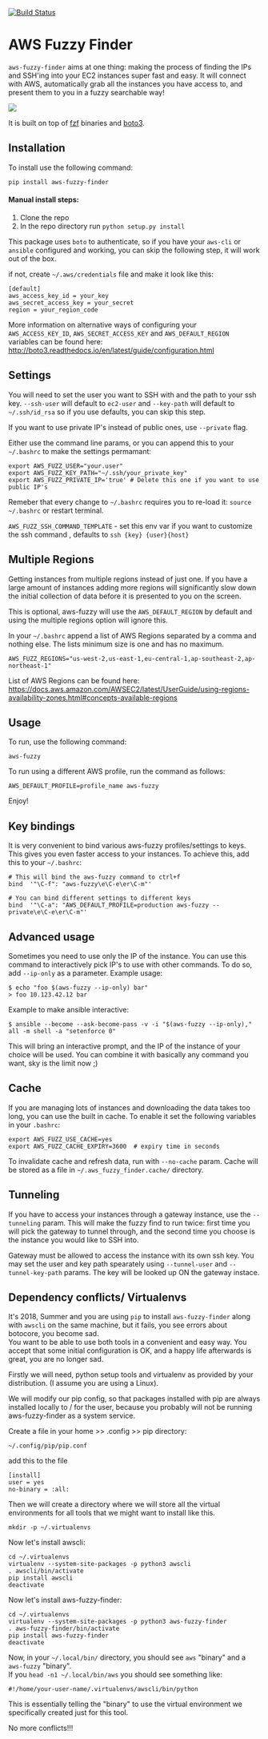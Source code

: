 [![Build Status](https://travis-ci.org/pmazurek/aws-fuzzy-finder.svg?branch=master)](https://travis-ci.org/pmazurek/aws-fuzzy-finder)

# AWS Fuzzy Finder

`aws-fuzzy-finder` aims at one thing: making the process of finding the IPs and SSH'ing into your EC2 instances super fast and easy. It will connect with AWS, automatically grab all the instances you have access to, and present them to you in a fuzzy searchable way!

![](https://raw.github.com/pmazurek/aws-fuzzy-finder/master/demo.gif)

It is built on top of [fzf](https://github.com/junegunn/fzf-bin/releases) binaries and [boto3](https://github.com/boto/boto3).


## Installation

To install use the following command:

`pip install aws-fuzzy-finder`

#### Manual install steps:
    
1. Clone the repo
2. In the repo directory run `python setup.py install`

This package uses `boto` to authenticate, so if you have your `aws-cli` or `ansible`
configured and working, you can skip the following step, it will work out of the box.

if not, create `~/.aws/credentials` file and make it look like this:

```
[default]
aws_access_key_id = your_key
aws_secret_access_key = your_secret
region = your_region_code
```

More information on alternative ways of configuring your `AWS_ACCESS_KEY_ID`, `AWS_SECRET_ACCESS_KEY` and `AWS_DEFAULT_REGION` variables can be found here: http://boto3.readthedocs.io/en/latest/guide/configuration.html

## Settings

You will need to set the user you want to SSH with and the path to your ssh key. `--ssh-user` will default to `ec2-user` and `--key-path` will default to `~/.ssh/id_rsa` so if you use defaults, you can skip this step.

If you want to use private IP's instead of public ones, use `--private` flag.

Either use the command line params, or you can append this to your  `~/.bashrc` to make the settings permamant:
```
export AWS_FUZZ_USER="your.user"
export AWS_FUZZ_KEY_PATH="~/.ssh/your_private_key"
export AWS_FUZZ_PRIVATE_IP='true' # Delete this one if you want to use public IP's
```
Remeber that every change to `~/.bashrc` requires you to re-load it: `source ~/.bashrc` or restart terminal.

`AWS_FUZZ_SSH_COMMAND_TEMPLATE` - set this env var if you want to customize the ssh command , defaults to `ssh {key} {user}{host}`

## Multiple Regions
Getting instances from multiple regions instead of just one.
If you have a large amount of instances adding more regions will significantly slow down the initial collection of data before it is presented to you on the screen.

This is optional, aws-fuzzy will use the `AWS_DEFAULT_REGION` by default and using the multiple regions option will ignore this.

In your `~/.bashrc` append a list of AWS Regions separated by a comma and nothing else. The lists minimum size is one and has no maximum.

`AWS_FUZZ_REGIONS="us-west-2,us-east-1,eu-central-1,ap-southeast-2,ap-northeast-1"`

List of AWS Regions can be found here: https://docs.aws.amazon.com/AWSEC2/latest/UserGuide/using-regions-availability-zones.html#concepts-available-regions

## Usage

To run, use the following command:

`aws-fuzzy`

To run using a different AWS profile, run the command as follows:

`AWS_DEFAULT_PROFILE=profile_name aws-fuzzy`

Enjoy!

## Key bindings
It is very convenient to bind various aws-fuzzy profiles/settings to keys. This gives you even faster access to your instances. To achieve this, add this to your `~/.bashrc`:

```
# This will bind the aws-fuzzy command to ctrl+f
bind  '"\C-f": "aws-fuzzy\e\C-e\er\C-m"'

# You can bind different settings to different keys
bind  '"\C-a": "AWS_DEFAULT_PROFILE=production aws-fuzzy --private\e\C-e\er\C-m"'
```


## Advanced usage
Sometimes you need to use only the IP of the instance. You can use this command to interactively pick IP's to use with other commands.
To do so, add `--ip-only` as a parameter. Example usage:

```
$ echo "foo $(aws-fuzzy --ip-only) bar"
> foo 10.123.42.12 bar
```

Example to make ansible interactive:
```
$ ansible --become --ask-become-pass -v -i "$(aws-fuzzy --ip-only)," all -m shell -a "setenforce 0"
```

This will bring an interactive prompt, and the IP of the instance of your choice will
be used. You can combine it with basically any command you want, sky is the limit now ;)

## Cache

If you are managing lots of instances and downloading the data takes too long, you can use the built in cache. To enable it set the following variables in your `.bashrc`:
```
export AWS_FUZZ_USE_CACHE=yes
export AWS_FUZZ_CACHE_EXPIRY=3600  # expiry time in seconds
```

To invalidate cache and refresh data, run with `--no-cache` param.
Cache will be stored as a file in `~/.aws_fuzzy_finder.cache/` directory.

## Tunneling

If you have to access your instances through a gateway instance, use the `--tunneling` param. This will make the fuzzy find to run twice: first time you will pick the gateway to tunnel through, and the second time you choose is the instance you would like to SSH into.

Gateway must be allowed to access the instance with its own ssh key. You may set the user and key path spearately using `--tunnel-user` and `--tunnel-key-path` params. The key will be looked up ON the gateway instace.

## Dependency conflicts/ Virtualenvs	

It's 2018, Summer and you are using `pip` to install `aws-fuzzy-finder` along with `awscli` on the same machine, but it fails, you see errors about botocore, you become sad.	
You want to be able to use both tools in a convenient and easy way. You accept that some initial configuration is OK, and a happy life afterwards is great, you are no longer sad.	

Firstly we will need, python setup tools and virtualenv as provided by your distribution. (I assume you are using a Linux).	

We will modify our pip config, so that packages installed with pip are always installed locally to / for the user, because you probably will not be running aws-fuzzy-finder as a system service.	


Create a file in your home >> .config >> pip directory:	

```	
~/.config/pip/pip.conf	
```	

add this to the file	

```	
[install]	
user = yes	
no-binary = :all:	
```	

Then we will create a directory where we will store all the virtual environments for all tools that we might want to install like this.	

```	
mkdir -p ~/.virtualenvs	
```	

Now let's install awscli:	

```	
cd ~/.virtualenvs	
virtualenv --system-site-packages -p python3 awscli	
. awscli/bin/activate	
pip install awscli	
deactivate	
```	

Now let's install aws-fuzzy-finder:	

```	
cd ~/.virtualenvs	
virtualenv --system-site-packages -p python3 aws-fuzzy-finder	
. aws-fuzzy-finder/bin/activate	
pip install aws-fuzzy-finder	
deactivate	
```	

Now, in your `~/.local/bin/` directory, you should see `aws` "binary" and a `aws-fuzzy` "binary".	
If you `head -n1 ~/.local/bin/aws` you should see something like:	
```	
#!/home/your-user-name/.virtualenvs/awscli/bin/python	
```	
This is essentially telling the "binary" to use the virtual environment we specifically created just for this tool.	

No more conflicts!!!	
